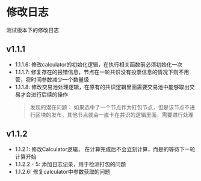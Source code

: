 # 修改日志

测试版本下的修改日志

## v1.1.1

* 1.1.1.6: 修改calculator的初始化逻辑，在执行相关函数前必须初始化一次
* 1.1.1.7: 修复存在的报错信息，节点在一轮共识没有投票信息的情况下则不用管，将时间参数减少一个数量级
* 1.1.1.8: 修改交易池处理逻辑，在原有的共识逻辑里面需要交易池中能够取出交易才会进行后续的操作
  > 发现的潜在问题：
  > 如果选中了一个节点作为打包节点，但是该节点不进行区块的发布，其他节点就会一直卡在共识的逻辑里面，需要进行处理

## v1.1.2

* 1.1.2.1: 修改Calculator逻辑， 在计算完成后不会立刻计算，而是的等待下一轮计算开始
* 1.1.2.2 - 5: 添加日志记录，用于检测打包的问题
* 1.1.2.6: 修复calculator中参数获取的问题